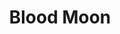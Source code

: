---
layout: gallery
title: Blood Moon
tags: photography
location: location
featuredImage: 20211119-IF8A5202.jpg
featuredImageCaption: Caption
---